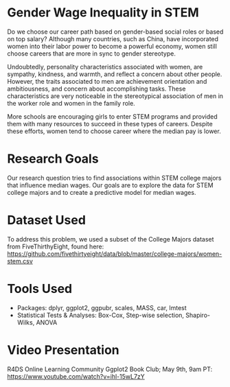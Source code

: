 # Gender Wage Inequality in STEM

Do we choose our career path based on gender-based social roles or based on top salary? Although many countries, such as China, have incorporated women into their labor power to become a powerful economy, women still choose careers that are more in sync to gender stereotype. 

Undoubtedly, personality characteristics associated with women, are sympathy, kindness, and warmth, and reflect a concern about other people. However, the traits associated to men are achievement orientation and ambitiousness, and concern about accomplishing tasks. These characteristics are very noticeable in the stereotypical association of men in the worker role and women in the family role. 

More schools are encouraging girls to enter STEM programs and provided them with many resources to succeed in these types of careers. Despite these efforts, women tend to choose career where the median pay is lower.

# Research Goals

Our research question tries to find associations within STEM college majors that influence median wages. Our goals are to explore the data for STEM college majors and to create a predictive model for median wages.

# Dataset Used

To address this problem, we used a subset of the College Majors dataset from FiveThirthyEight, found here: https://github.com/fivethirtyeight/data/blob/master/college-majors/women-stem.csv

# Tools Used

* Packages: dplyr, ggplot2, ggpubr, scales, MASS, car, lmtest
* Statistical Tests & Analyses: Box-Cox, Step-wise selection, Shapiro-Wilks, ANOVA


# Video Presentation 

R4DS Online Learning Community Ggplot2 Book Club; May 9th, 9am PT: https://www.youtube.com/watch?v=ihl-15wL7zY
